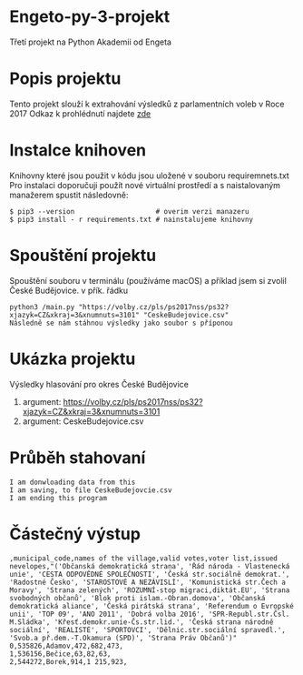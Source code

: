# Engeto-py-3-projekt
Třetí projekt na Python Akademii od Engeta

# Popis projektu
Tento projekt slouží k extrahování výsledků z parlamentních voleb v Roce 2017 Odkaz k prohlédnutí najdete [zde](https://volby.cz/pls/ps2017nss/ps32?xjazyk=CZ&xkraj=3&xnumnuts=3101)

# Instalce knihoven
Knihovny které jsou použit v kódu jsou uložené v souboru requiremnets.txt Pro instalaci doporučuji použít nové virtuální prostředí a s naistalovaným manažerem spustit následovně:
```
$ pip3 --version                    # overim verzi manazeru
$ pip3 install - r requirements.txt # nainstalujeme knihovny
```
# Spouštění projektu 
Spouštění souboru v terminálu (používáme macOS) a příklad jsem si zvolil České Budějovice.  v přík. řádku 
```
python3 /main.py "https://volby.cz/pls/ps2017nss/ps32?xjazyk=CZ&xkraj=3&xnumnuts=3101" "CeskeBudejovice.csv"
Následně se nám stáhnou výsledky jako soubor s příponou 
```

# Ukázka projektu
Výsledky hlasování pro okres České Budějovice

1. argument: https://volby.cz/pls/ps2017nss/ps32?xjazyk=CZ&xkraj=3&xnumnuts=3101
2. argument: CeskeBudejovice.csv

# Průběh stahovaní
```
I am donwloading data from this 
I am saving, to file CeskeBudejovcie.csv
I am ending this program
```
# Částečný výstup
```
,municipal_code,names of the village,valid votes,voter list,issued nevelopes,"('Občanská demokratická strana', 'Řád národa - Vlastenecká unie', 'CESTA ODPOVĚDNÉ SPOLEČNOSTI', 'Česká str.sociálně demokrat.', 'Radostné Česko', 'STAROSTOVÉ A NEZÁVISLÍ', 'Komunistická str.Čech a Moravy', 'Strana zelených', 'ROZUMNÍ-stop migraci,diktát.EU', 'Strana svobodných občanů', 'Blok proti islam.-Obran.domova', 'Občanská demokratická aliance', 'Česká pirátská strana', 'Referendum o Evropské unii', 'TOP 09', 'ANO 2011', 'Dobrá volba 2016', 'SPR-Republ.str.Čsl. M.Sládka', 'Křesť.demokr.unie-Čs.str.lid.', 'Česká strana národně sociální', 'REALISTÉ', 'SPORTOVCI', 'Dělnic.str.sociální spravedl.', 'Svob.a př.dem.-T.Okamura (SPD)', 'Strana Práv Občanů')"
0,535826,Adamov,472,682,473,
1,536156,Bečice,63,82,63,
2,544272,Borek,914,1 215,923,
```

